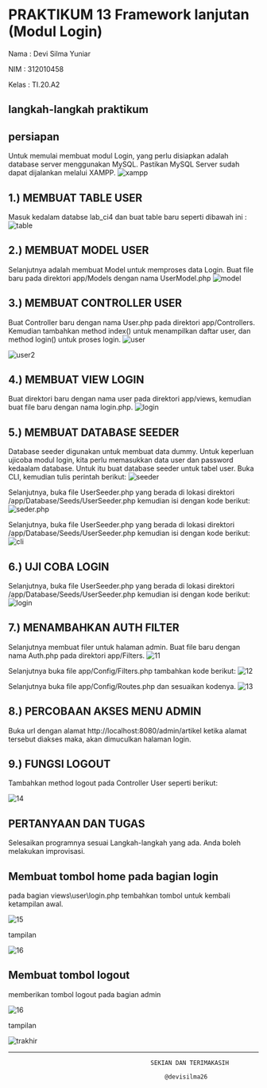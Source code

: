 # PRAKTIKUM 13 Framework lanjutan (Modul Login)

Nama : Devi Silma Yuniar

NIM  : 312010458

Kelas : TI.20.A2

## langkah-langkah praktikum

## persiapan
Untuk memulai membuat modul Login, yang perlu disiapkan adalah database server menggunakan MySQL. Pastikan MySQL Server sudah dapat dijalankan melalui XAMPP.
![xampp](img/1.png)

## 1.) MEMBUAT TABLE USER
Masuk kedalam databse lab_ci4 dan buat table baru seperti dibawah ini :
![table](img/2.png)

## 2.) MEMBUAT MODEL USER
Selanjutnya adalah membuat Model untuk memproses data Login. Buat file baru pada direktori app/Models dengan nama UserModel.php
![model](img/3.png)

## 3.) MEMBUAT CONTROLLER USER
Buat Controller baru dengan nama User.php pada direktori app/Controllers. Kemudian tambahkan method index() untuk menampilkan daftar user, dan method login() untuk proses login.
![user](img/4.png)

![user2](img/5.png)

## 4.) MEMBUAT VIEW LOGIN
Buat direktori baru dengan nama user pada direktori app/views, kemudian buat file baru dengan nama login.php.
![login](img/6.png)

## 5.) MEMBUAT DATABASE SEEDER
Database seeder digunakan untuk membuat data dummy. Untuk keperluan ujicoba modul login, kita perlu memasukkan data user dan password kedaalam database. Untuk itu buat database seeder untuk tabel user. Buka CLI, kemudian tulis perintah berikut:
![seeder](img/7.png)

Selanjutnya, buka file UserSeeder.php yang berada di lokasi direktori /app/Database/Seeds/UserSeeder.php kemudian isi dengan kode berikut:
![seder.php](img/8.png)

Selanjutnya, buka file UserSeeder.php yang berada di lokasi direktori /app/Database/Seeds/UserSeeder.php kemudian isi dengan kode berikut:
![cli](img/9.png)

## 6.) UJI COBA LOGIN
Selanjutnya, buka file UserSeeder.php yang berada di lokasi direktori /app/Database/Seeds/UserSeeder.php kemudian isi dengan kode berikut:
![login](img/10.png)

## 7.) MENAMBAHKAN AUTH FILTER
Selanjutnya membuat filer untuk halaman admin. Buat file baru dengan nama Auth.php pada direktori app/Filters.
![11](img/11.png)

Selanjutnya buka file app/Config/Filters.php tambahkan kode berikut:
![12](img/12.png)

Selanjutnya buka file app/Config/Routes.php dan sesuaikan kodenya.
![13](img/13.png)

## 8.) PERCOBAAN AKSES MENU ADMIN
Buka url dengan alamat http://localhost:8080/admin/artikel ketika alamat tersebut diakses maka, akan dimuculkan halaman login.

## 9.) FUNGSI LOGOUT
Tambahkan method logout pada Controller User seperti berikut:

![14](img/14.png)

## PERTANYAAN DAN TUGAS
Selesaikan programnya sesuai Langkah-langkah yang ada. Anda boleh melakukan improvisasi.

## Membuat tombol home pada bagian login
pada bagian views\user\login.php tembahkan tombol untuk kembali ketampilan awal.

![15](img/15.png)

tampilan

![16](img/16.png)

## Membuat tombol logout
memberikan tombol logout pada bagian admin

![16](img/17.png)

tampilan

![trakhir](img/18.png)

--------------------------------------------------------------------------------------------------------------------
                                            SEKIAN DAN TERIMAKASIH

                                                @devisilma26                                               